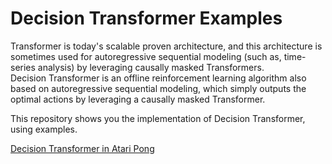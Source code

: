 # Decision Transformer Examples

Transformer is today's scalable proven architecture, and this architecture is sometimes used for autoregressive sequential modeling (such as, time-series analysis) by leveraging causally masked Transformers.<br>
Decision Transformer is an offline reinforcement learning algorithm also based on autoregressive sequential modeling, which simply outputs the optimal actions by leveraging a causally masked Transformer.

This repository shows you the implementation of Decision Transformer, using examples.

[Decision Transformer in Atari Pong](./dt_atari_pong.ipynb)
